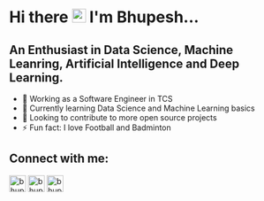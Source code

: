 # Hi there <img src="https://media.giphy.com/media/hvRJCLFzcasrR4ia7z/giphy.gif" width="25px"> I'm Bhupesh...

## An Enthusiast in Data Science, Machine Leanring, Artificial Intelligence and Deep Learning.

- 🌱 Working as a Software Engineer in TCS
- 📕 Currently learning Data Science and Machine Learning basics
- 👯 Looking to contribute to more open source projects
- ⚡ Fun fact: I love Football and Badminton

## Connect with me:

<a href="https://twitter.com/bhupeshmahara_/" target="blank"><img align="center" src="https://cdn.jsdelivr.net/npm/simple-icons@v3/icons/twitter.svg" alt="bhupeshmahara_" height="30" width="30" /></a>
<a href="https://www.linkedin.com/in/bhupeshmahara/" target="blank"><img align="center" src="https://cdn.jsdelivr.net/npm/simple-icons@v3/icons/linkedin.svg" alt="bhupeshmahara" height="30" width="30" /></a>
<a href="https://www.kaggle.com/frostyv/" target="blank"><img align="center" src="https://cdn.jsdelivr.net/npm/simple-icons@v3/icons/kaggle.svg" alt="bhupeshmahara" height="30" width="30" /></a>
